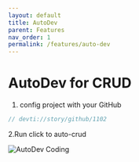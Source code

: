 ```yaml
---
layout: default
title: AutoDev
parent: Features
nav_order: 1
permalink: /features/auto-dev
---
```


# AutoDev for CRUD

1. config project with your GitHub

```java
// devti://story/github/1102
```

2.Run click to auto-crud


![AutoDev Coding](https://unitmesh.cc/auto-dev/auto-coding.png)
